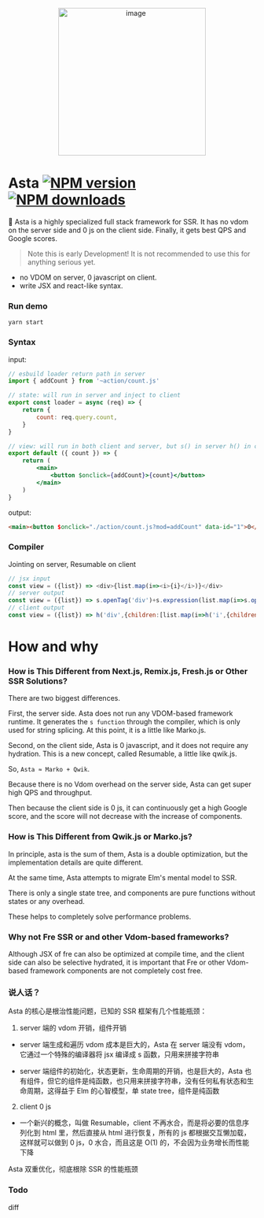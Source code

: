 <p align="center"><img width="300" alt="image" src="https://user-images.githubusercontent.com/12951461/196841960-7e297a6d-0a83-4343-b4a2-8b4caa0f858b.png"></p>


# Asta [![NPM version](https://img.shields.io/npm/v/asta.svg)](https://npmjs.com/package/asta) [![NPM downloads](https://img.shields.io/npm/dt/eplayer.svg)](https://npmjs.com/package/asta)

:dart: Asta is a highly specialized full stack framework for SSR. It has no vdom on the server side and 0 js on the client side. Finally, it gets best QPS and Google scores.

> Note this is early Development! It is not recommended to use this for anything serious yet.

- no VDOM on server, 0 javascript on client.
- write JSX and react-like syntax.



### Run demo

```shell
yarn start
```


### Syntax

input:

```jsx
// esbuild loader return path in server
import { addCount } from '~action/count.js' 

// state: will run in server and inject to client
export const loader = async (req) => {
	return {
		count: req.query.count,
	}
}

// view: will run in both client and server, but s() in server h() in client
export default ({ count }) => {
	return (
		<main>
			<button $onclick={addCount}>{count}</button>
		</main>
	)
}
```

output:

```html
<main><button $onclick="./action/count.js?mod=addCount" data-id="1">0</button></main>
```

### Compiler

Jointing on server, Resumable on client

```js
// jsx input
const view = ({list}) => <div>{list.map(i=><i>{i}</i>)}</div>
// server output
const view = ({list}) => s.openTag('div')+s.expression(list.map(i=>s.openTag('i')+s.text(i)+s.closeTag('i')))+s.closeTag('div')
// client output
const view = ({list}) => h('div',{children:[list.map(i=>h('i',{children:[i]}))]})
```

# How and why

### How is This Different from Next.js, Remix.js, Fresh.js or Other SSR Solutions?

There are two biggest differences. 

First, the server side. Asta does not run any VDOM-based framework runtime. It generates the `s function` through the compiler, which is only used for string splicing. At this point, it is a little like Marko.js.

Second, on the client side, Asta is 0 javascript, and it does not require any hydration. This is a new concept, called Resumable, a little like qwik.js.

So, `Asta ≈ Marko + Qwik`.

Because there is no Vdom overhead on the server side, Asta can get super high QPS and throughput.

Then because the client side is 0 js, it can continuously get a high Google score, and the score will not decrease with the increase of components.

### How is This Different from Qwik.js or Marko.js?

In principle, asta is the sum of them, Asta is a double optimization, but the implementation details are quite different.

At the same time, Asta attempts to migrate Elm's mental model to SSR. 

There is only a single state tree, and components are pure functions without states or any overhead. 

These helps to completely solve performance problems.

### Why not Fre SSR or and other Vdom-based frameworks?

Although JSX of fre can also be optimized at compile time, and the client side can also be selective hydrated, it is important that Fre or other Vdom-based framework components are not completely cost free.

### 说人话？

Asta 的核心是根治性能问题，已知的 SSR 框架有几个性能瓶颈：

1. server 端的 vdom 开销，组件开销

- server 端生成和遍历 vdom 成本是巨大的，Asta 在 server 端没有 vdom，它通过一个特殊的编译器将 jsx 编译成 s 函数，只用来拼接字符串

- server 端组件的初始化，状态更新，生命周期的开销，也是巨大的，Asta 也有组件，但它的组件是纯函数，也只用来拼接字符串，没有任何私有状态和生命周期，这得益于 Elm 的心智模型，单 state tree，组件是纯函数

2. client 0 js

- 一个新兴的概念，叫做 Resumable，client 不再水合，而是将必要的信息序列化到 html 里，然后直接从 html 进行恢复，所有的 js 都根据交互懒加载，这样就可以做到 0 js，0 水合，而且这是 O(1) 的，不会因为业务增长而性能下降

Asta 双重优化，彻底根除 SSR 的性能瓶颈

### Todo

diff


